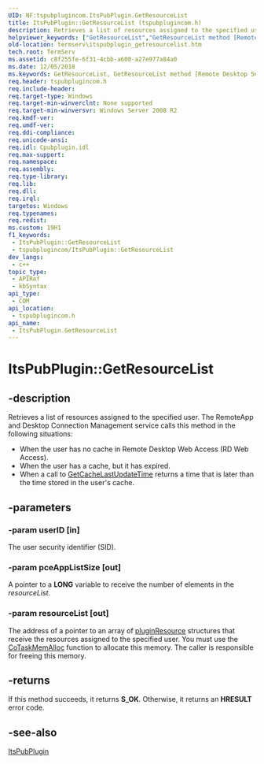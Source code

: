 ```yaml
---
UID: NF:tspubplugincom.ItsPubPlugin.GetResourceList
title: ItsPubPlugin::GetResourceList (tspubplugincom.h)
description: Retrieves a list of resources assigned to the specified user.
helpviewer_keywords: ["GetResourceList","GetResourceList method [Remote Desktop Services]","GetResourceList method [Remote Desktop Services]","ItsPubPlugin interface","ItsPubPlugin interface [Remote Desktop Services]","GetResourceList method","ItsPubPlugin.GetResourceList","ItsPubPlugin::GetResourceList","termserv.itspubplugin_getresourcelist","tspubplugincom/ItsPubPlugin::GetResourceList"]
old-location: termserv\itspubplugin_getresourcelist.htm
tech.root: TermServ
ms.assetid: c8f255fe-6f31-4cbb-a600-a27e977a84a0
ms.date: 12/05/2018
ms.keywords: GetResourceList, GetResourceList method [Remote Desktop Services], GetResourceList method [Remote Desktop Services],ItsPubPlugin interface, ItsPubPlugin interface [Remote Desktop Services],GetResourceList method, ItsPubPlugin.GetResourceList, ItsPubPlugin::GetResourceList, termserv.itspubplugin_getresourcelist, tspubplugincom/ItsPubPlugin::GetResourceList
req.header: tspubplugincom.h
req.include-header: 
req.target-type: Windows
req.target-min-winverclnt: None supported
req.target-min-winversvr: Windows Server 2008 R2
req.kmdf-ver: 
req.umdf-ver: 
req.ddi-compliance: 
req.unicode-ansi: 
req.idl: Cpubplugin.idl
req.max-support: 
req.namespace: 
req.assembly: 
req.type-library: 
req.lib: 
req.dll: 
req.irql: 
targetos: Windows
req.typenames: 
req.redist: 
ms.custom: 19H1
f1_keywords:
 - ItsPubPlugin::GetResourceList
 - tspubplugincom/ItsPubPlugin::GetResourceList
dev_langs:
 - c++
topic_type:
 - APIRef
 - kbSyntax
api_type:
 - COM
api_location:
 - tspubplugincom.h
api_name:
 - ItsPubPlugin.GetResourceList
---
```


# ItsPubPlugin::GetResourceList


## -description

Retrieves a list of resources assigned to the specified user. The RemoteApp and Desktop Connection Management service calls this method in the following situations:
<ul>
<li>When the user has no cache in Remote Desktop Web Access (RD Web Access).</li>
<li>When the user has a cache, but it has expired.</li>
<li>When a call to <a href="/windows/desktop/api/tspubplugincom/nf-tspubplugincom-itspubplugin-getcachelastupdatetime">GetCacheLastUpdateTime</a> returns a time that is later than the time stored in the user's cache.</li>
</ul>

## -parameters

### -param userID [in]

The user security identifier (SID).

### -param pceAppListSize [out]

A pointer to a <b>LONG</b> variable to receive the number of elements in the <i>resourceList</i>.

### -param resourceList [out]

The address of a pointer to an array of <a href="/windows/win32/api/tspubplugincom/ns-tspubplugincom-pluginresource">pluginResource</a> structures that receive the resources assigned to the specified user. You must use the <a href="/windows/desktop/api/combaseapi/nf-combaseapi-cotaskmemalloc">CoTaskMemAlloc</a> function to allocate this memory. The caller is responsible for freeing this memory.

## -returns

If this method succeeds, it returns <b>S_OK</b>. Otherwise, it returns an <b>HRESULT</b> error code.

## -see-also

<a href="/windows/desktop/api/tspubplugincom/nn-tspubplugincom-itspubplugin">ItsPubPlugin</a>